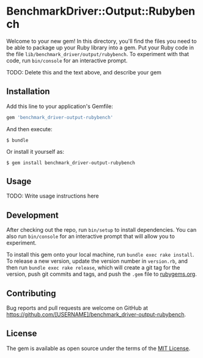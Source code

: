 # BenchmarkDriver::Output::Rubybench

Welcome to your new gem! In this directory, you'll find the files you need to be able to package up your Ruby library into a gem. Put your Ruby code in the file `lib/benchmark_driver/output/rubybench`. To experiment with that code, run `bin/console` for an interactive prompt.

TODO: Delete this and the text above, and describe your gem

## Installation

Add this line to your application's Gemfile:

```ruby
gem 'benchmark_driver-output-rubybench'
```

And then execute:

    $ bundle

Or install it yourself as:

    $ gem install benchmark_driver-output-rubybench

## Usage

TODO: Write usage instructions here

## Development

After checking out the repo, run `bin/setup` to install dependencies. You can also run `bin/console` for an interactive prompt that will allow you to experiment.

To install this gem onto your local machine, run `bundle exec rake install`. To release a new version, update the version number in `version.rb`, and then run `bundle exec rake release`, which will create a git tag for the version, push git commits and tags, and push the `.gem` file to [rubygems.org](https://rubygems.org).

## Contributing

Bug reports and pull requests are welcome on GitHub at https://github.com/[USERNAME]/benchmark_driver-output-rubybench.

## License

The gem is available as open source under the terms of the [MIT License](https://opensource.org/licenses/MIT).
